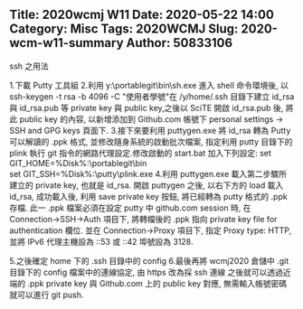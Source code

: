 Title: 2020wcmj W11
Date: 2020-05-22 14:00
Category: Misc
Tags: 2020WCMJ
Slug: 2020-wcm-w11-summary
Author: 50833106
---
ssh 之用法
<!-- PELICAN_END_SUMMARY -->

1.下載 Putty 工具組
2.利用 y:\portablegit\bin\sh.exe 進入 shell 命令環境後, 以 ssh-keygen -t rsa -b 4096 -C "使用者學號"在 /y/home/.ssh 目錄下建立 id_rsa 與 id_rsa.pub 等 private key 與 public key,之後以 SciTE 開啟 id_rsa.pub 後, 將此 public key 的內容, 以新增添加到 Github.com 帳號下 personal settings -> SSH and GPG keys 頁面下.
3.接下來要利用 puttygen.exe 將 id_rsa 轉為 Putty 可以解讀的 .ppk 格式, 並修改隨身系統的啟動批次檔案, 指定利用 putty 目錄下的 plink 執行 git 指令的網路代理設定.修改啟動的 start.bat 加入下列設定:
 set GIT_HOME=%Disk%:\portablegit\bin\
set GIT_SSH=%Disk%:\putty\plink.exe
4.利用 puttygen.exe 載入第二步驟所建立的 private key, 也就是 id_rsa.
開啟 puttygen 之後, 以右下方的 load 載入 id_rsa, 成功載入後, 利用 save private key 按鈕, 將已經轉為 putty 格式的 .ppk 存檔. 此一 .ppk 檔案必須在設定 putty 中 github.com session 時, 在 Connection->SSH->Auth 項目下, 將轉檔後的 .ppk 指向 private key file for authentication 欄位. 並在 Connection->Proxy 項目下, 指定 Proxy type: HTTP, 並將 IPv6 代理主機設為 ::53 或 ::42 埠號設為 3128.

5.之後確定 home 下的 .ssh 目錄中的 config 
6.最後再將 wcmj2020 倉儲中 .git 目錄下的 config 檔案中的連線協定, 由 https 改為採 ssh 連線
之後就可以透過近端的 .ppk private key 與 Github.com 上的 public key 對應, 無需輸入帳號密碼就可以進行 git push.

